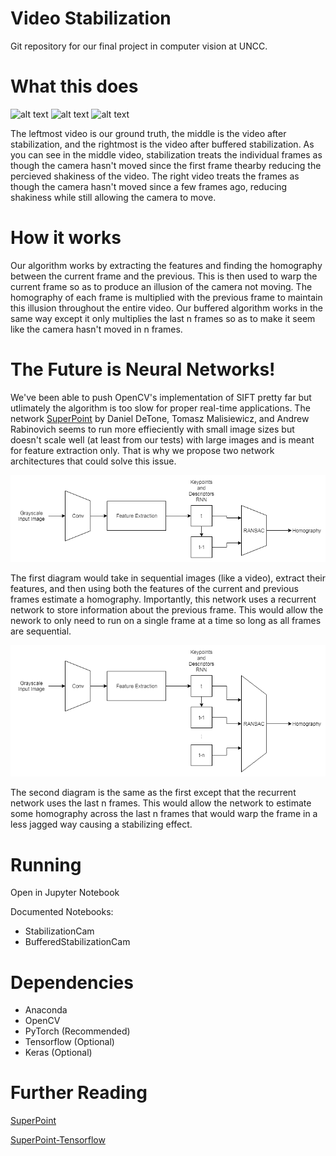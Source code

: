 # Video Stabilization
Git repository for our final project in computer vision at UNCC.

# What this does
![alt text](./images/putin0.gif)
![alt text](./images/putin1.gif)
![alt text](./images/putin2.gif)

The leftmost video is our ground truth, the middle is the video after stabilization, and the rightmost is the video after buffered stabilization. As you can see in the middle video, stabilization treats the individual frames as though the camera hasn't moved since the first frame thearby reducing the percieved shakiness of the video. The right video treats the frames as though the camera hasn't moved since a few frames ago, reducing shakiness while still allowing the camera to move.

# How it works
Our algorithm works by extracting the features and finding the homography between the current frame and the previous. This is then used to warp the current frame so as to produce an illusion of the camera not moving. The homography of each frame is multiplied with the previous frame to maintain this illusion throughout the entire video. Our buffered algorithm works in the same way except it only multiplies the last n frames so as to make it seem like the camera hasn't moved in n frames.

# The Future is Neural Networks!
 We've been able to push OpenCV's implementation of SIFT pretty far but utlimately the algorithm is too slow for proper real-time applications. The network [SuperPoint](https://arxiv.org/abs/1712.07629) by Daniel DeTone, Tomasz Malisiewicz, and Andrew Rabinovich seems to run more effieciently with small image sizes but doesn't scale well (at least from our tests) with large images and is meant for feature extraction only. That is why we propose two network architectures that could solve this issue. 
 
![alt text](./images/Diagram1.png)
 
 The first diagram would take in sequential images (like a video), extract their features, and then using both the features of the current and previous frames estimate a homography. Importantly, this network uses a recurrent network to store information about the previous frame. This would allow the nework to only need to run on a single frame at a time so long as all frames are sequential.
 
![alt text](./images/Diagram2.png)
 
 The second diagram is the same as the first except that the recurrent network uses the last n frames. This would allow the network to estimate some homography across the last n frames that would warp the frame in a less jagged way causing a stabilizing effect.



# Running
Open in Jupyter Notebook

Documented Notebooks:
* StabilizationCam
* BufferedStabilizationCam

# Dependencies
* Anaconda
* OpenCV
* PyTorch (Recommended)
* Tensorflow (Optional)
* Keras (Optional)

# Further Reading
[SuperPoint](https://arxiv.org/abs/1712.07629)

[SuperPoint-Tensorflow](https://github.com/rpautrat/SuperPoint)
